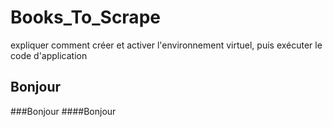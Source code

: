 # Books_To_Scrape
expliquer comment créer et activer l'environnement virtuel, puis exécuter le code d'application
## Bonjour
###Bonjour
####Bonjour
